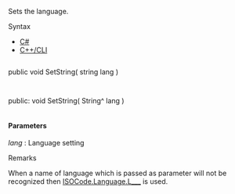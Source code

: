Sets the language.

Syntax

* [C#](#i-syntax-CS)
* [C++/CLI](#i-syntax-CPP2005)

```
```
public void SetString( 
   string lang
)
```
```

```
```
public:
void SetString( 
   String^ lang
)
```
```

#### Parameters

*lang*
:   Language setting

Remarks

When a name of language which is passed as parameter will not be recognized then [ISOCode.Language.L\_\_\_](Eplan.EplApi.Baseu~Eplan.EplApi.Base.ISOCode+Language.html) is used.



